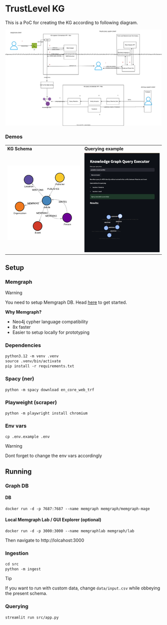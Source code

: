 
# TrustLevel KG 

This is a PoC for creating the KG according to following diagram.

![KG System Architecture](/kg/assets/diagram.drawio.svg)


### Demos


|     |     |
| --- | --- |
| **KG Schema** | **Querying example** | 
| ![KG Schema](/kg/assets/kg_schema.png) | ![Querying Example](/kg/assets/querying_example.png) |




## Setup

### Memgraph
> [!WARNING]  
> You need to setup Memgraph DB. Head [here](https://memgraph.com/docs/getting-started) to get started. 

**Why Memgraph?**
- Neo4j cypher language compatibility
- 8x faster
- Easier to setup locally for prototyping


### Dependencies
```
python3.12 -m venv .venv
source .venv/bin/activate
pip install -r requirements.txt
``` 

### Spacy (ner)
```
python -m spacy download en_core_web_trf
```

### Playweight (scraper)
```
python -m playwright install chromium
```

### Env vars
```
cp .env.example .env
```
> [!WARNING]  
> Dont forget to change the env vars accordingly


## Running

### Graph DB

#### DB
```
docker run -d -p 7687:7687 --name memgraph memgraph/memgraph-mage
```

#### Local Memgraph Lab / GUI Explorer (optional)
```
docker run -d -p 3000:3000 --name memgraphlab memgraph/lab
```

Then navigate to http://lolcahost:3000


### Ingestion
```
cd src
python -m ingest
```
 
> [!TIP]  
> If you want to run with custom data, change `data/input.csv` while obbeying the present schema.



### Querying

```
streamlit run src/app.py
```